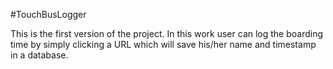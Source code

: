 #TouchBusLogger

This is the first version of the project.
In this work user can log the boarding time by simply clicking a URL which will save his/her name and timestamp in a database.

